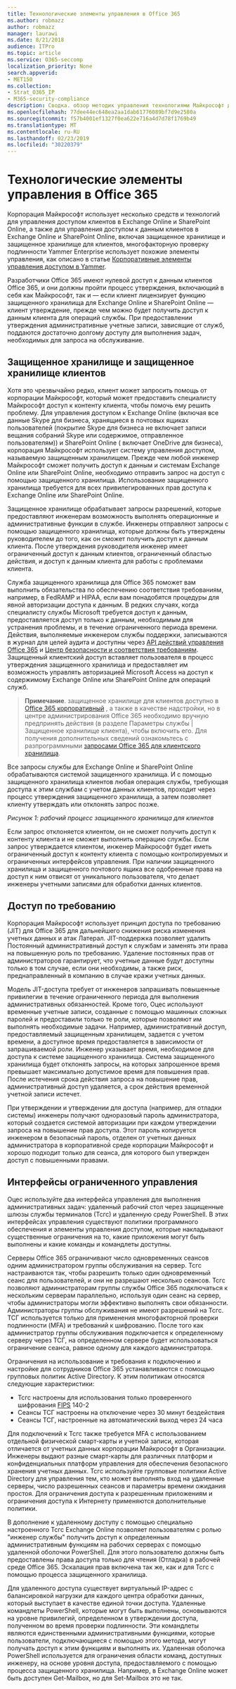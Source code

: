 ```yaml
---
title: Технологические элементы управления в Office 365
ms.author: robmazz
author: robmazz
manager: laurawi
ms.date: 8/21/2018
audience: ITPro
ms.topic: article
ms.service: O365-seccomp
localization_priority: None
search.appverid:
- MET150
ms.collection:
- Strat_O365_IP
- M365-security-compliance
description: Сводка. обзор методик управления технологиями Майкрософт для Office 365.
ms.openlocfilehash: 77dee44ec648ea2aa1dab61776089bf7d9e2580a
ms.sourcegitcommit: f57b4001ef1327f0ea622e716a4d7d78f1769b49
ms.translationtype: MT
ms.contentlocale: ru-RU
ms.lasthandoff: 02/23/2019
ms.locfileid: "30220379"
---
```

# <a name="office-365-technology-controls"></a>Технологические элементы управления в Office 365 

Корпорация Майкрософт использует несколько средств и технологий для управления доступом клиентов в Exchange Online и SharePoint Online, а также для управления доступом к данным клиентов в Exchange Online и SharePoint Online, включая защищенное хранилище и защищенное хранилище для клиентов, многофакторную проверку подлинности Yammer Enterprise использует похожие элементы управления, как описано в статье [Корпоративные элементы управления доступом в Yammer](office-365-yammer-enterprise-access-controls.md).

Разработчики Office 365 имеют нулевой доступ к данным клиентов Office 365, и они должны пройти процесс утверждения, включающий в себя как Майкрософт, так и — если клиент лицензирует функцию защищенного хранилища для Exchange Online и SharePoint Online — клиент утверждение, прежде чем можно будет получить доступ к данным клиента для операций службы. При предоставлении утверждения административные учетные записи, зависящие от служб, поддаются достаточно долгому доступу для выполнения задач, необходимых для запроса на обслуживание.

## <a name="lockbox-and-customer-lockbox"></a>Защищенное хранилище и защищенное хранилище клиентов
Хотя это чрезвычайно редко, клиент может запросить помощь от корпорации Майкрософт, который может предоставить специалисту Майкрософт доступ к контенту клиента, чтобы помочь ему решить проблему. Для управления доступом к Exchange Online (включая все данные Skype для бизнеса, хранящиеся в почтовых ящиках пользователей (покрытие Skype для бизнеса не включает записи вещания собраний Skype или содержимое, отправленное пользователям)) и SharePoint Online ( включает OneDrive для бизнеса), корпорация Майкрософт использует систему управления доступом, называемую защищенным хранилищем. Прежде чем любой инженер Майкрософт сможет получить доступ к данным и системам Exchange Online или SharePoint Online, необходимо отправить запрос на доступ с помощью защищенного хранилища. Использование защищенного хранилища требуется для всех привилегированных прав доступа к Exchange Online или SharePoint Online.

Защищенное хранилище обрабатывает запросы разрешений, которые предоставляют инженерам возможность выполнять операционные и административные функции в службе. Инженеры отправляют запросы с помощью защищенного хранилища, которые должны быть утверждены руководителем до того, как он сможет получить доступ к данным клиента. После утверждения руководителя инженер имеет ограниченный доступ к данным клиентов, ограниченный областью действия, и доступ к данным клиента для работы с проблемами клиента.

Служба защищенного хранилища для Office 365 поможет вам выполнить обязательства по обеспечению соответствия требованиям, например, в FedRAMP и HIPAA, если вам понадобятся процедуры для явной авторизации доступа к данным. В редких случаях, когда специалисту службы Microsoft требуется доступ к данным, предоставляется доступ только к данным, необходимым для устранения проблемы, и в течение ограниченного периода времени. Действия, выполняемые инженером службы поддержки, записываются в журнал для целей аудита и доступны через [API действий управления Office 365](https://msdn.microsoft.com/library/office/dn707383.aspx) и [Центр безопасности и соответствия требованиям](http://protection.office.com/). Защищенный клиентский доступ вставляет пользователя в процесс утверждения защищенного хранилища и предоставляет им возможность управлять авторизацией Microsoft Access на доступ к содержимому Exchange Online или SharePoint Online для операций служб.

>**Примечание**. защищенное хранилище для клиентов доступно в [Office 365 корпоративный](https://products.office.com/business/office-365-enterprise-e5-business-software) , а также в качестве надстройки, но в центре администрирования Office 365 необходимо вручную предпринять действия (в разделе Параметры службы | Защищенное хранилище клиента), чтобы включить его. Для получения дополнительных сведений ознакомьтесь с разпрограммными [запросами Office 365 для клиентского хранилища](https://support.office.com/article/Office-365-Customer-Lockbox-Requests-36f9cdd1-e64c-421b-a7e4-4a54d16440a2).

Все запросы службы для Exchange Online и SharePoint Online обрабатываются системой защищенного хранилища. И с помощью защищенного хранилища клиентов любая операция службы, требующая доступа к этим службам с учетом данных клиентов, проходит через процесс утверждения защищенного хранилища, а затем позволяет клиенту утверждать или отклонять запрос позже.
 
*Рисунок 1: рабочий процесс защищенного хранилища для клиентов*

Если запрос отклоняется клиентом, он не сможет получить доступ к контенту клиента и не сможет выполнить операцию службы. Если запрос утверждается клиентом, инженер Майкрософт будет иметь ограниченный доступ к контенту клиента с помощью контролируемых и ограниченных интерфейсов управления. При наличии защищенного хранилища и защищенного почтового ящика все одобренные права на доступ к ним отвисят от уникального пользователя, что делает инженеры учетными записями для обработки данных клиентов.

## <a name="just-in-time-access"></a>Доступ по требованию
Корпорация Майкрософт использует принцип доступа по требованию (JIT) для Office 365 для дальнейшего снижения риска изменения учетных данных и атак Латерал. JIT-поддержка позволяет удалить Постоянный административный доступ к службам и заменять эти права на повышенную роль по требованию. Удаление постоянных прав от администраторов гарантирует, что учетные данные будут доступны только в том случае, если они необходимы, а также риск, преднаправленный в компанию в случае кражи учетных данных.

Модель JIT-доступа требует от инженеров запрашивать повышенные привилегии в течение ограниченного периода для выполнения административных обязанностей. Кроме того, Оцес используют временные учетные записи, созданные с помощью машинных сложных паролей и предоставили только те роли, которые позволяют им выполнять необходимые задачи. Например, административный доступ, предоставляемый защищенным хранилищем, задается с учетом времени, а доступное время предоставляется в зависимости от запрашиваемой роли. Инженер указывает время, необходимое для доступа к системе защищенного хранилища. Система защищенного хранилища будет отклонять запросы, на которых запрошенное время превышает максимально допустимое время для повышения прав. После истечения срока действия запроса на повышение прав, административный доступ удаляется, а срок действия временной учетной записи истечет.

При утверждении и утверждении для доступа (например, для отладки системы) инженеры получают одноразовый пароль администратора, который создается системой авторизации при каждом утверждении запроса на повышение прав доступа. Этот пароль копируется инженером в безопасный пароль, отделен от учетных данных администратора в корпоративной среде корпорации Майкрософт и хорошо подходит только для сеанса, для которого был утвержден доступ с повышенными правами.

## <a name="constrained-management-interfaces"></a>Интерфейсы ограниченного управления
Оцес используйте два интерфейса управления для выполнения административных задач: удаленный рабочий стол через защищенные шлюзы службы терминалов (Тсгс) и удаленную среду PowerShell. В этих интерфейсах управления существуют политики программного обеспечения и элементы управления доступом, которые накладывают существенные ограничения на то, какие приложения могут быть выполнены и какие команды и командлеты доступны. 

Серверы Office 365 ограничивают число одновременных сеансов одним администратором группы обслуживания на сервер. Тсгс настраиваются так, чтобы разрешить только один одновременный сеанс для пользователей, и они не разрешают несколько сеансов. Тсгс позволяют администраторам группы службы Office 365 подключаться к нескольким серверам параллельно, используя один сеанс на сервер, чтобы администраторы могли эффективно выполнять свои обязанности. Администраторы группы обслуживания не имеют разрешений на Тсгс. ТСГ используется только для применения многофакторной проверки подлинности (MFA) и требований к шифрованию. После того как администратор группы обслуживания подключается к определенному серверу через ТСГ, на определенном сервере будет использоваться ограничение сеанса, равное одному для каждого администратора.

Ограничения на использование и требования к подключению и настройке для сотрудников Office 365 устанавливаются с помощью групповых политик Active Directory. К этим политикам относятся следующие характеристики:
- Тсгс настроены для использования только проверенного шифрования [FIPS](https://www.microsoft.com/en-us/TrustCenter/Compliance/FIPS) 140-2
- Сеансы ТСГ настроены на отключение через 30 минут бездействия
- Сеансы ТСГ, настроенные на автоматический выход через 24 часа

Для подключений к Тсгс также требуется MFA с использованием отдельной физической смарт-карты и учетной записи, которая отличается от учетных данных корпорации Майкрософт в Организации. Инженеры выдают разные смарт-карты для различных платформ и конфиденциальных платформ управления для обеспечения безопасного хранения учетных данных. Тсгс используйте групповые политики Active Directory для управления тем, кто может выполнять вход на удаленные серверы, число разрешенных сеансов и параметры времени ожидания простоя. Для ограничения доступа к разрешенным приложениям и ограничения доступа к Интернету применяются дополнительные политики.

В дополнение к удаленному доступу с помощью специально настроенного Тсгс Exchange Online позволяет пользователям с ролью "инженер службы" получить доступ к определенным административным функциям на рабочих серверах с помощью удаленной оболочки PowerShell. Для этого пользователю должны быть предоставлены права доступа только для чтения (Отладка) в рабочей среде Office 365. Эскалация прав включена так же, как и для Тсгс с помощью процесса защищенного хранилища.

Для удаленного доступа существует виртуальный IP-адрес с балансировкой нагрузки для каждого центра обработки данных, который выступает в качестве единой точки доступа. Удаленные командлеты PowerShell, которые могут быть выполнены, основываются на уровне привилегий, определенном в утверждении доступа, полученном во время проверки подлинности. Эти командлеты являются единственными административными функциями, которые пользователи, подключающиеся с помощью этого метода, могут получать доступ к этим функциям и выполнять их. Удаленная оболочка PowerShell используется для ограничения области команд, доступных инженеру, на основе уровня доступа, предоставляемого с помощью процесса защищенного хранилища. Например, в Exchange Online может быть доступен Get-Mailbox, но для Set-Mailbox это не так.
